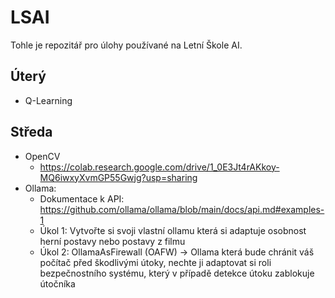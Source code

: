 # LSAI
Tohle je repozitář pro úlohy používané na Letní Škole AI.


## Úterý

- Q-Learning

## Středa

- OpenCV
    - https://colab.research.google.com/drive/1_0E3Jt4rAKkoy-MQ6iwxyXvmGP55Gwjg?usp=sharing
- Ollama:
    - Dokumentace k API: https://github.com/ollama/ollama/blob/main/docs/api.md#examples-1
    - Úkol 1: Vytvořte si svoji vlastní ollamu která si adaptuje osobnost herní postavy nebo postavy z filmu
    - Úkol 2: OllamaAsFirewall (OAFW) -> Ollama která bude chránit váš počítač před škodlivými útoky, nechte ji adaptovat si roli bezpečnostního systému, který v případě detekce útoku zablokuje útočníka